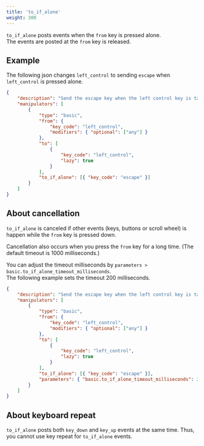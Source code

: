 ```yaml
---
title: 'to_if_alone'
weight: 300
---
```


`to_if_alone` posts events when the `from` key is pressed alone.<br />
The events are posted at the `from` key is released.

## Example

The following json changes `left_control` to sending `escape` when `left_control` is pressed alone.

```json
{
    "description": "Send the escape key when the left control key is tapped",
    "manipulators": [
        {
            "type": "basic",
            "from": {
                "key_code": "left_control",
                "modifiers": { "optional": ["any"] }
            },
            "to": [
                {
                    "key_code": "left_control",
                    "lazy": true
                }
            ],
            "to_if_alone": [{ "key_code": "escape" }]
        }
    ]
}
```

## About cancellation

`to_if_alone` is canceled if other events (keys, buttons or scroll wheel) is happen while the `from` key is pressed down.

Cancellation also occurs when you press the `from` key for a long time. (The default timeout is 1000 milliseconds.)

You can adjust the timeout milliseconds by `parameters > basic.to_if_alone_timeout_milliseconds`.<br />
The following example sets the timeout 200 milliseconds.

```json
{
    "description": "Send the escape key when the left control key is tapped",
    "manipulators": [
        {
            "type": "basic",
            "from": {
                "key_code": "left_control",
                "modifiers": { "optional": ["any"] }
            },
            "to": [
                {
                    "key_code": "left_control",
                    "lazy": true
                }
            ],
            "to_if_alone": [{ "key_code": "escape" }],
            "parameters": { "basic.to_if_alone_timeout_milliseconds": 200 }
        }
    ]
}
```

## About keyboard repeat

`to_if_alone` posts both `key_down` and `key_up` events at the same time.
Thus, you cannot use key repeat for `to_if_alone` events.
